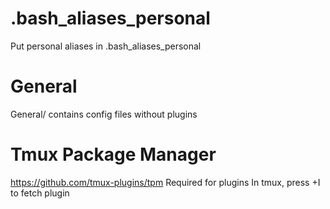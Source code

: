 # .bash_aliases_personal
Put personal aliases in .bash_aliases_personal

# General
General/ contains config files without plugins

# Tmux Package Manager
https://github.com/tmux-plugins/tpm
Required for plugins
In tmux, press <prefix>+I to fetch plugin
